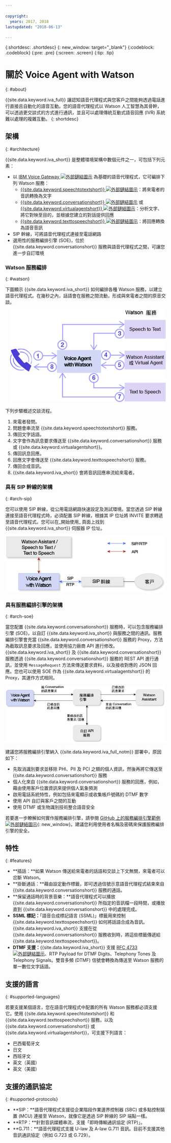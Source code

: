```yaml
---

copyright:
  years: 2017, 2018
lastupdated: "2018-06-13"

---
```


{:shortdesc: .shortdesc}
{: new_window: target="_blank"}
{:codeblock: .codeblock}
{:pre: .pre}
{:screen: .screen}
{:tip: .tip}

# 關於 Voice Agent with Watson
{: #about}

{{site.data.keyword.iva_full}} 讓認知語音代理程式與您客戶之間能夠透過電話進行直接且自動化的語音互動。您的語音代理程式以 Watson 人工智慧為其骨幹，可以透過更交談式的方式進行通訊，並且可以處理傳統互動式語音回應 (IVR) 系統難以處理的複雜互動。
{: shortdesc}

## 架構
{: #architecture}

{{site.data.keyword.iva_short}} 是整體環境架構中數個元件之一，可包括下列元素：

* 以 [IBM Voice Gateway ![外部鏈結圖示](../../icons/launch-glyph.svg "外部鏈結圖示")](https://www.ibm.com/support/knowledgecenter/SS4U29/) 為基礎的語音代理程式，它可編排下列 Watson 服務：
  * [{{site.data.keyword.speechtotextshort}} ![外部鏈結圖示](../../icons/launch-glyph.svg "外部鏈結圖示")](https://console.bluemix.net/docs/services/speech-to-text/index.html)：將來電者的音訊轉換為文字
  * [{{site.data.keyword.conversationshort}} ![外部鏈結圖示](../../icons/launch-glyph.svg "外部鏈結圖示")](https://console.bluemix.net/docs/services/conversation/index.html) 或 [{{site.data.keyword.virtualagentshort}} ![外部鏈結圖示](../../icons/launch-glyph.svg "外部鏈結圖示")](https://console.bluemix.net/docs/services/virtual-agent/getting-started.html#getting-started)：分析文字、將它對映至目的，並根據您建立的對話提供回應
  * [{{site.data.keyword.texttospeechshort}} ![外部鏈結圖示](../../icons/launch-glyph.svg "外部鏈結圖示")](https://console.bluemix.net/docs/services/text-to-speech/index.html)：將回應轉換為語音音訊
* SIP 幹線，可將語音代理程式連接至電話網路
* 選用性的服務編排引擎 (SOE)，位於 {{site.data.keyword.conversationshort}} 服務與語音代理程式之間，可讓您進一步自訂環境

### Watson 服務編排
{: #watson}

下圖顯示 {{site.data.keyword.iva_short}} 如何編排各種 Watson 服務，以建立語音代理程式。在幾秒之內，話語會在服務之間流動，形成與來電者之間的原音交談。

<div style="float: right; padding-left: 1em; padding-bottom: 1em">
<img src="images/conversation-flow.png" alt="{{site.data.keyword.iva_short}} 用來作為中心，來電者與每一個 Watson 服務都透過它進行通訊。"/></div>

下列步驟概述交談流程。

1. 來電者發問。
1. 問題會串流至 {{site.data.keyword.speechtotextshort}} 服務。
1. 傳回文字話語。
1. 文字會作為訊息要求傳送至 {{site.data.keyword.conversationshort}} 服務或 {{site.data.keyword.virtualagentshort}}。
1. 傳回訊息回應。
1. 回應文字會傳送至 {{site.data.keyword.texttospeechshort}} 服務。
1. 傳回合成音訊。
1. {{site.data.keyword.iva_short}} 會將音訊回應串流給來電者。

### 具有 SIP 幹線的架構
{: #arch-sip}

您可以使用 SIP 幹線，從公用電話網路快速設定及測試環境。當您透過 SIP 幹線連接至語音代理程式時，必須配置 SIP 幹線，根據其 IP 位址將 INVITE 要求轉遞至語音代理程式。您可以在_開始使用_ 頁面上找到 {{site.data.keyword.iva_short}} 伺服器 IP 位址。

![通話透過 SIP 幹線流向語音代理程式，後者會透過 API 與 Watson 服務通訊。](images/arch-sip.png)

### 具有服務編排引擎的架構
{: #arch-soe}

當您配置 {{site.data.keyword.conversationshort}} 服務時，可以包含服務編排引擎 (SOE)，以自訂 {{site.data.keyword.iva_short}} 與服務之間的通訊。服務編排引擎會充當 {{site.data.keyword.conversationshort}} 服務的 Proxy，方法為截取訊息要求及回應，並使用協力廠商 API 進行修改。{{site.data.keyword.iva_short}} 及 {{site.data.keyword.conversationshort}} 服務透過 {{site.data.keyword.conversationshort}} 服務的 REST API 進行通訊，並使用 `MessageRequest` 方法來傳送要求資料，以及接收對應的 JSON 回應。您也可以使用 SOE 作為 {{site.data.keyword.virtualagentshort}} 的 Proxy，其運作方式相同。

![{{site.data.keyword.iva_short}} 與 {{site.data.keyword.conversationshort}} 服務之間的訊息要求及回應會流經服務編排引擎，而此引擎會對其進行修改。](images/arch-soe.png)

建議您將服務編排引擎納入 {{site.data.keyword.iva_full_notm}} 部署中，原因如下：

* 先取消識別要求並移除 PHI、PII 及 PCI 之類的個人資訊，然後再將它傳送至 {{site.data.keyword.conversationshort}} 服務
* 個人化來自 {{site.data.keyword.conversationshort}} 服務的回應，例如，藉由使用客戶位置資訊來提供個人氣象預測
* 啟用電話系統特性，例如包括來電顯示或收集帳戶號碼的 DTMF 數字
* 使用 API 自訂與客戶之間的互動
* 使用 DTMF 或生物識別技術整合語音安全

若要進一步瞭解如何實作服務編排引擎，請參閱 [GitHub 上的服務編排引擎範例 ![外部鏈結圖示](../../icons/launch-glyph.svg "外部鏈結圖示")](https://github.com/WASdev/sample.voice.gateway/tree/master/soe){: new_window}。建議您利用使用者名稱及密碼來保護服務編排引擎的安全。

## 特性
{: #features}

* **插話：**如果 Watson 傳送給來電者的話語和交談上下文無關，來電者可以岔斷 Watson。
* **掛斷通話：**藉由設定動作標籤，即可透過信號示意語音代理程式結束來自 {{site.data.keyword.conversationshort}} 服務的通話。
* **保留通話時的背景音樂：**語音代理程式可以播放 {{site.data.keyword.conversationshort}} 所指定的音訊檔一段時間，或播放直到 {{site.data.keyword.conversationshort}} 中的處理完成。
* **SSML 標記：**「語音合成標記語言 (SSML)」標籤用來控制 {{site.data.keyword.texttospeechshort}} 如何將話語合成為音訊。{{site.data.keyword.iva_short}} 支援在從 {{site.data.keyword.conversationshort}} 服務收到時，將這些標籤傳遞給 {{site.data.keyword.texttospeechshort}}。
* **DTMF 支援：**{{site.data.keyword.iva_short}} 支援 [RFC 4733 ![外部鏈結圖示](../../icons/launch-glyph.svg "外部鏈結圖示")](https://tools.ietf.org/html/rfc4733)、RTP Payload for DTMF Digits、Telephony Tones 及 Telephony Signals。雙音多頻 (DTMF) 信號會轉換為傳送至 Watson 服務的單一數位文字話語。

## 支援的語言
{: #supported-languages}

若要支援某個語言，您在語音代理程式中配置的所有 Watson 服務都必須支援它。使用 {{site.data.keyword.speechtotextshort}} 和 {{site.data.keyword.texttospeechshort}} 服務，以及 {{site.data.keyword.conversationshort}} 或 {{site.data.keyword.virtualagentshort}}，可支援下列語言：

* 巴西葡萄牙文
* 日文
* 西班牙文
* 英文（英國）
* 英文（美國）

## 支援的通訊協定
{: #supported-protocols}

* **SIP：**語音代理程式支援從企業階段作業邊界控制器 (SBC) 或多點控制裝置 (MCU) 連接至 Watson，就像它是透過 SIP 幹線的 SIP 端點一樣。
* **RTP：**針對音訊媒體串流，支援「即時傳輸通訊協定 (RTP)」。
* **G.711：**語音代理程式支援 U-law 及 A-law G.711 音訊。目前不支援其他音訊通訊協定（例如 G.723 或 G.729）。

